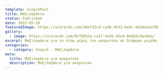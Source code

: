 ```yaml
---
template: SinglePost
title: Μαξιλαράκια
status: Published
date: 2022-05-18
featuredImage: https://ucarecdn.com/26ef32c4-ca3b-4531-be9c-eb10a2ea79b3/
gallery:
  - image: https://ucarecdn.com/0cf8052a-ca17-4a56-92e4-8eb83c9acb6a/
excerpt: Μαξιλαράκια για το πίσω μέρος του ακορντεόν σε διάφορα μεγέθη και τύπους.
categories:
  - category: Λουριά - Μαξιλαράκια
meta:
  title: Μαξιλαράκια για ακορντεόν
  description: Μαξιλαράκια για ακορντεόν
---
```

